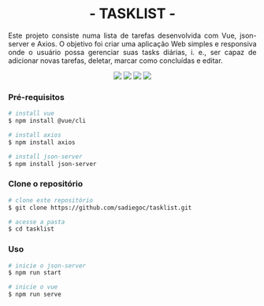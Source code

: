 <h1 align="center">- TASKLIST -</h1>
<p align="justify">Este projeto consiste numa lista de tarefas desenvolvida com Vue, json-server e Axios. O objetivo foi criar uma aplicação Web simples e responsiva onde o usuário possa gerenciar suas tasks diárias, i. e., ser capaz de adicionar novas tarefas, deletar, marcar como concluídas e editar.</p>

<p align="center">
 <img src="https://img.shields.io/badge/Vue%20js-35495E?style=for-the-badge&logo=vuedotjs&logoColor=4FC08D"/>
 <img src="https://img.shields.io/badge/axios-671ddf?&style=for-the-badge&logo=axios&logoColor=white"/>
 <img src="https://img.shields.io/badge/json-5E5C5C?style=for-the-badge&logo=json&logoColor=white"/>
 <img src="https://img.shields.io/badge/License-MIT-green?style=for-the-badge"/>
</p>

### Pré-requisitos
```bash
# install vue
$ npm install @vue/cli

# install axios
$ npm install axios

# install json-server
$ npm install json-server
```
### Clone o repositório
```bash
# clone este repositório
$ git clone https://github.com/sadiegoc/tasklist.git

# acesse a pasta
$ cd tasklist
```
### Uso
```bash
# inicie o json-server
$ npm run start

# inicie o vue
$ npm run serve
```
